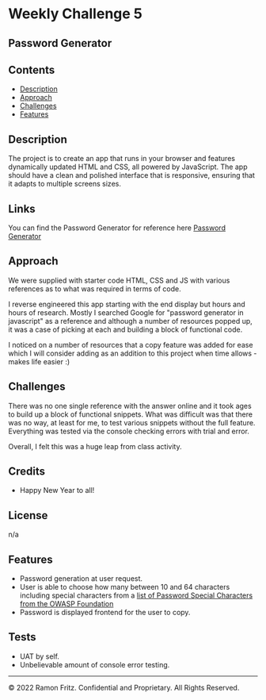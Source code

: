 # Weekly Challenge 5

## Password Generator

## Contents
* [Description](#description)
* [Approach](#approach)
* [Challenges](#challenges)
* [Features](#features)


## Description

The project is to create an app that runs in your browser and features dynamically updated HTML and CSS, all powered by JavaScript. The app should have a clean and polished interface that is responsive, ensuring that it adapts to multiple screens sizes.

## Links
You can find the Password Generator for reference here [Password Generator](https://urbanpatrol.github.io/password-generator/index.html)

## Approach
We were supplied with starter code HTML, CSS and JS with various references as to what was required in terms of code.

I reverse engineered this app starting with the end display but hours and hours of research. Mostly I searched Google for "password generator in javascript" as a reference and although a number of resources popped up, it was a case of picking at each and building a block of functional code.

I noticed on a number of resources that a copy feature was added for ease which I will consider adding as an addition to this project when time allows - makes life easier :)

## Challenges
There was no one single reference with the answer online and it took ages to build up a block of functional snippets. What was difficult was that there was no way, at least for me, to test various snippets without the full feature. Everything was tested via the console checking errors with trial and error.

Overall, I felt this was a huge leap from class activity.

## Credits

* Happy New Year to all!

## License

n/a

## Features

* Password generation at user request.
* User is able to choose how many between 10 and 64 characters including special characters from a [list of Password Special Characters from the OWASP Foundation](https://www.owasp.org/index.php/Password_special_characters)
* Password is displayed frontend for the user to copy.

## Tests

* UAT by self.
* Unbelievable amount of console error testing.

---

© 2022 Ramon Fritz. Confidential and Proprietary. All Rights Reserved.